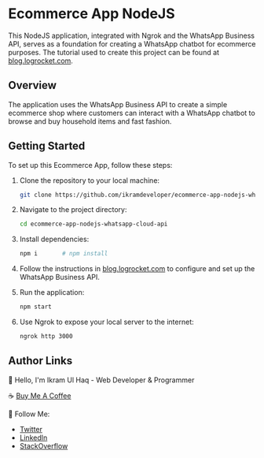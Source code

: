 # Ecommerce App NodeJS

This NodeJS application, integrated with Ngrok and the WhatsApp Business API, serves as a foundation for creating a WhatsApp chatbot for ecommerce purposes. The tutorial used to create this project can be found at [blog.logrocket.com](https://blog.logrocket.com/build-ecommerce-app-whatsapp-cloud-api-node-js/).

## Overview

The application uses the WhatsApp Business API to create a simple ecommerce shop where customers can interact with a WhatsApp chatbot to browse and buy household items and fast fashion.

## Getting Started

To set up this Ecommerce App, follow these steps:

1. Clone the repository to your local machine:

   ```bash
   git clone https://github.com/ikramdeveloper/ecommerce-app-nodejs-whatsapp-cloud-api.git
   ```

2. Navigate to the project directory:
   
   ```bash
   cd ecommerce-app-nodejs-whatsapp-cloud-api
   ```

4. Install dependencies:
   
   ```bash
   npm i       # npm install
   ```

6. Follow the instructions in [blog.logrocket.com](https://blog.logrocket.com/build-ecommerce-app-whatsapp-cloud-api-node-js/) to configure and set up the WhatsApp Business API.

7. Run the application:
   
   ```bash
   npm start
   ```

9. Use Ngrok to expose your local server to the internet:
    
   ```bash
   ngrok http 3000
   ```


## Author Links

👋 Hello, I'm Ikram Ul Haq - Web Developer & Programmer

☕ [Buy Me A Coffee](https://www.buymeacoffee.com/ikramdeveloper)

🚀 Follow Me:

- [Twitter](https://twitter.com/ikramdeveloper)
- [LinkedIn](https://www.linkedin.com/in/ikramdeveloper/)
- [StackOverflow](https://stackoverflow.com/users/13859212/ikram-ul-haq)
